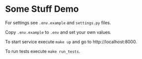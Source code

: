 # Some Stuff Demo

For settings see `.env.example` and `settings.py` files.

Copy `.env.example` to `.env` and set your own values.

To start service execute `make up` and go to http://localhost:8000.

To run tests execute `make run_tests`.